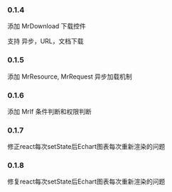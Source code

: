 
### 0.1.4

添加 MrDownload 下载控件

支持 异步，URL，文档下载


### 0.1.5

添加 MrResource, MrRequest 异步加载机制

### 0.1.6

添加 MrIf 条件判断和权限判断

### 0.1.7

修正react每次setState后Echart图表每次重新渲染的问题

### 0.1.8

修复react每次setState后Echart图表每次重新渲染的问题